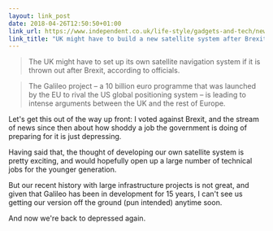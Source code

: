 ```yaml
---
layout: link_post
date: 2018-04-26T12:50:50+01:00
link_url: https://www.independent.co.uk/life-style/gadgets-and-tech/news/brexit-galileo-uk-government-europe-eu-gps-satellite-navigation-a8322026.html
link_title: "UK might have to build a new satellite system after Brexit, government says"
---
```


> The UK might have to set up its own satellite navigation system if it is thrown out after Brexit, according to officials.

> The Galileo project – a 10 billion euro programme that was launched by the EU to rival the US global positioning system – is leading to intense arguments between the UK and the rest of Europe.

Let's get this out of the way up front: I voted against Brexit, and the stream of news since then about how shoddy a job the government is doing of preparing for it is just depressing. 

Having said that, the thought of developing our own satellite system is pretty exciting, and would hopefully open up a large number of technical jobs for the younger generation.

But our recent history with large infrastructure projects is not great, and given that Galileo has been in development for 15 years, I can't see us getting our version off the ground (pun intended) anytime soon. 

And now we're back to depressed again. 